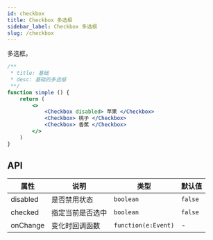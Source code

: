 ```yaml
---
id: checkbox
title: Checkbox 多选框
sidebar_label: Checkbox 多选框
slug: /checkbox
---
```


多选框。


```jsx live
/**
 * title: 基础
 * desc: 基础的多选框
 **/
function simple () {
    return (
        <>
            <Checkbox disabled> 苹果 </Checkbox>
            <Checkbox> 桃子 </Checkbox>
            <Checkbox> 香蕉 </Checkbox>
        </>
    )
}

```

## API 

| 属性       | 说明                     | 类型                   | 默认值
|-----      |------                   |------                 |------------
|disabled   |是否禁用状态               |`boolean`              |`false`
|checked    |指定当前是否选中            |`boolean`              |`false`
|onChange   |变化时回调函数              |`function(e:Event)`    | -
